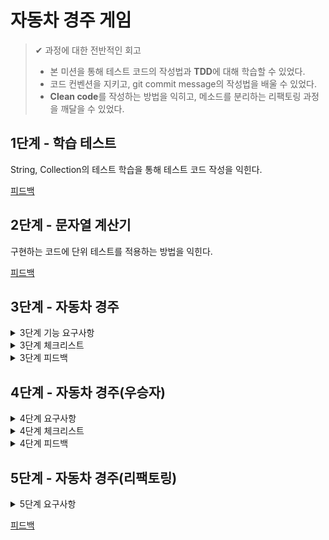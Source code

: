 # 자동차 경주 게임

> ✔ 과정에 대한 전반적인 회고  
>  - 본 미션을 통해 테스트 코드의 작성법과 **TDD**에 대해 학습할 수 있었다.
>  - 코드 컨벤션을 지키고, git commit message의 작성법을 배울 수 있었다. 
>  -  **Clean code**를 작성하는 방법을 익히고, 메소드를 분리하는 리팩토링 과정을 깨달을 수 있었다.

## 1단계 - 학습 테스트
String, Collection의 테스트 학습을 통해 테스트 코드 작성을 익힌다.

[피드백](https://github.com/next-step/java-racingcar/pull/1916)

## 2단계 - 문자열 계산기
구현하는 코드에 단위 테스트를 적용하는 방법을 익힌다.

[피드백](https://github.com/next-step/java-racingcar/pull/1923)

## 3단계 - 자동차 경주

<details>
  <summary> 3단계 기능 요구사항 </summary>

### 기능 요구사항
* 초간단 자동차 경주 게임을 구현한다.
* 주어진 횟수 동안 n대의 자동차는 전진 또는 멈출 수 있다.
* 사용자는 몇 대의 자동차로 몇 번의 이동을 할 것인지를 입력할 수 있어야 한다.
* 전진하는 조건은 0에서 9 사이에서 random 값을 구한 후 random 값이 4이상일 경우이다.
* 자동차의 상태를 화면에 출력한다. 어느 시점에 출력할 것인지에 대한 제약은 없다.

</details>

<details>
  <summary> 3단계 체크리스트 </summary>

### 기능 목록
* 자동차 기능
  - [X] 자동차는 자신이 전진한 횟수를 가진다.
  - [X] 자동차는 조건에 따라 전진하거나 멈출 수 있다.
  - [X] 자동차 집합은 ~~인자로 주어진 수만큼의 자동차 리스트~~와, 시도할 횟수를 가진다. -> 자동차리스트를 수정주입, 생성관할은 팩토리에서 진행
  - [X] 자동차 집합은 자동차 리스트들이 전진한 횟수를 확인할 수 있다.
  - [X] 자동차 집합은 시도 횟수만큼 보유중인 자동차 리스트에게 전진할지 여부를 확인한다.

* 입출력 관련
  - [X] 자동차 수와 시도할 횟수를 입력받는다.
  - [X] 전진한 횟수의 배열을 넘겨받아 실행결과를 출력한다.

* 게임과 게임 팩토리
  - [X] 게임은 자동차경주의 실행과 종료를 관할한다. (입출력)
  - [X] 게임은 입력받은 값을 게임 팩토리에게 넘겨서 자동차와 자동차들을 생성한다.
  - [X] 게임 팩토리는 게임, 자동차들, 자동차의 생성을 주관한다.

</details>

<details>
  <summary> 3단계 피드백 </summary>

### [피드백 링크] (https://github.com/next-step/java-racingcar/pull/2030)

</details>


## 4단계 - 자동차 경주(우승자)

<details>
  <summary> 4단계 요구사항 </summary>

### 기능 요구사항
* 각 자동차에 이름을 부여할 수 있다. 자동차 이름은 5자를 초과할 수 없다.
* 전진하는 자동차를 출력할 때 자동차 이름을 같이 출력한다.
* 자동차 이름은 쉼표(,)를 기준으로 구분한다.
* 자동차 경주 게임을 완료한 후 누가 우승했는지를 알려준다. 우승자는 한명 이상일 수 있다.

</details>


<details>
  <summary> 4단계 체크리스트 </summary>

### 기능목록
* 자동차 기능 및 생성
 - [X] 각 자동차는 고유의 이름을 가질 수 있다.
 - [X] 자동차 집합은 고유의 이름을 가진 자동차들로 구성된다.
* 우승자 결정
 - [X] 심판은 게임이 보유중인 자동차 집합중에서 우승자를 가린다.
 - [X] 전진한 횟수들 중에서 가장 많이 전진한 수를 구한다.
 - [X] 가장 많이 전진한 횟수를 보유한 자동차 이름을 우승자로 선정한다.
* 입출력
 - [X] 자동차 이름을 입력받는다.
 - [X] 실행 결과를 각 자동차의 이름들과 함께 전진한 정도를 출력한다.
 - [X] 우승자를 출력한다.

 </details>

 <details>
  <summary> 4단계 피드백 </summary>

### [피드백링크](https://github.com/next-step/java-racingcar/pull/2087)

 </details>

 ## 5단계 - 자동차 경주(리팩토링)

 <details>
  <summary> 5단계 요구사항 </summary>
리팩토링 요구사항
핵심 비지니스 로직을 가지는 객체를 domain 패키지, UI 관련한 객체를 view 패키지에 구현한다.
MVC 패턴 기반으로 리팩토링해 view 패키지의 객체가 domain 패키지 객체에 의존할 수 있지만, domain 패키지의 객체는 view 패키지 객체에 의존하지 않도록 구현한다.
![image](https://user-images.githubusercontent.com/59992230/118605770-98978400-b7f1-11eb-8125-13121e3b5192.png)
테스트 가능한 부분과 테스트하기 힘든 부분을 분리해 테스트 가능한 부분에 대해서만 단위 테스트를 진행한다.

![image](https://user-images.githubusercontent.com/59992230/118605790-9cc3a180-b7f1-11eb-8b2d-c3e8c8538524.png)

 </details>

 [피드백](https://github.com/next-step/java-racingcar/pull/2122)